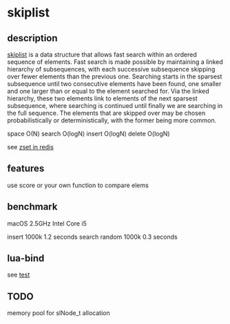 # skiplist

## description

[skiplist](https://en.wikipedia.org/wiki/Skip_list) is a data structure that allows fast search within an ordered sequence of elements. Fast search is made possible by maintaining a linked hierarchy of subsequences, with each successive subsequence skipping over fewer elements than the previous one. Searching starts in the sparsest subsequence until two consecutive elements have been found, one smaller and one larger than or equal to the element searched for. Via the linked hierarchy, these two elements link to elements of the next sparsest subsequence, where searching is continued until finally we are searching in the full sequence. The elements that are skipped over may be chosen probabilistically or deterministically, with the former being more common.

space O(N)
search O(logN)
insert O(logN)
delete O(logN)

see [zset in redis](https://github.com/antirez/redis/blob/3.0/src/t_zset.c)

## features
use score or your own function to compare elems

## benchmark

macOS 2.5GHz Intel Core i5

insert 1000k 1.2 seconds
search random 1000k 0.3 seconds

## lua-bind
see [test](lua-bind/test.lua)

## TODO
memory pool for slNode_t allocation
